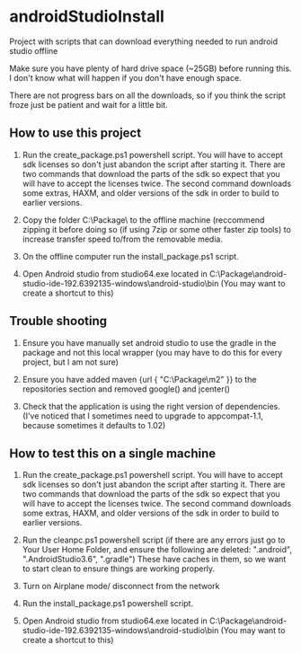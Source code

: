 # androidStudioInstall
Project with scripts that can download everything needed to run android studio offline

Make sure you have plenty of hard drive space (~25GB) before running this. I don't know what will happen if you don't have enough space.

There are not progress bars on all the downloads, so if you think the script froze just be patient and wait for a little bit.

## How to use this project
1. Run the create_package.ps1 powershell script. You will have to accept sdk licenses so don't just abandon the script after starting it. There are two commands that download the parts of the sdk so expect that you will have to accept the licenses twice. The second command downloads some extras, HAXM, and older versions of the sdk in order to build to earlier versions.

2. Copy the folder C:\Package\ to the offline machine (reccommend zipping it before doing so (if using 7zip or some other faster zip tools) to increase transfer speed to/from the removable media.

3. On the offline computer run the install_package.ps1 script.

4. Open Android studio from studio64.exe located in C:\Package\android-studio-ide-192.6392135-windows\android-studio\bin
  (You may want to create a shortcut to this)
  
## Trouble shooting
1. Ensure you have manually set android studio to use the gradle in the package and not this local wrapper (you may have to do this for every project, but I am not sure)

2. Ensure you have added maven {url { "C:\\Package\\m2" }} to the repositories section and removed google() and jcenter()

3. Check that the application is using the right version of dependencies. (I've noticed that I sometimes need to upgrade to appcompat-1.1, because sometimes it defaults to 1.02)

## How to test this on a single machine

1. Run the create_package.ps1 powershell script. You will have to accept sdk licenses so don't just abandon the script after starting it. There are two commands that download the parts of the sdk so expect that you will have to accept the licenses twice. The second command downloads some extras, HAXM, and older versions of the sdk in order to build to earlier versions.

2. Run the cleanpc.ps1 powershell script (if there are any errors just go to Your User Home Folder, and ensure the following are deleted: ".android", ".AndroidStudio3.6", ".gradle")
These have caches in them, so we want to start clean to ensure things are working properly.

3. Turn on Airplane mode/ disconnect from the network

4. Run the install_package.ps1 powershell script.

5. Open Android studio from studio64.exe located in C:\Package\android-studio-ide-192.6392135-windows\android-studio\bin
  (You may want to create a shortcut to this)
